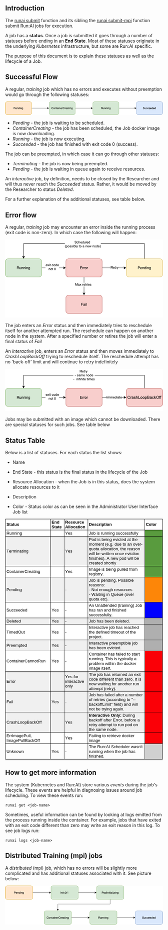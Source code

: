 ## Introduction

The [runai submit](../Command-Line-Interface-API-Reference/runai-submit.md) function and its sibling the [runai submit-mpi](../Command-Line-Interface-API-Reference/runai-submit-mpi.md) function submit Run:AI jobs for execution. 

A job has a __status__. Once a job is submitted it goes through a number of statuses before ending in an __End State__. Most of these statuses originate in the underlying _Kubernetes_ infrastructure, but some are Run:AI specific. 

The purpose of this document is to explain these statuses as well as the lifecycle of a Job. 

## Successful Flow

A regular, _training_ job which has no errors and executes without preemption would go through the following statuses:

![Job-Statuses-Success](img/Job-Statuses-Success.png)

* _Pending_ - the job is waiting to be scheduled.
* _ContainerCreating_ - the job has been scheduled, the Job docker image is now downloading.
* _Running_ - the job is now executing.
* _Succeeded_ - the job has finished with exit code 0 (success).

The job can be preempted, in which case it can go through other statuses:

* _Terminating_ - the job is now being preempted.
* _Pending_ - the job is waiting in queue again to receive resources.

An _interactive_ job, by definition, needs to be closed by the Researcher and will thus never reach the _Succeeded_ status. Rather, it would be moved by the Researcher to status _Deleted_.


For a further explanation of the additional statuses, see table below.

## Error flow

A regular, _training_ job may encounter an error inside the running process (exit code is non-zero). In which case the following will happen:

![Job-Statuses Training Error](img/Job-Statuses-Training-Error.png)

The job enters an _Error_ status and then immediately tries to reschedule itself for another attempted run. The reschedule can happen on another node in the system. After a specified number or retires the job will enter a final status of _Fail_

An _interactive_ job, enters an _Error_ status and then moves  immediately to _CrashLoopBackOff_ trying to reschedule itself. The reschedule attempt has no 'back-off' limit and will continue to retry indefinitely 

![Job-Statuses Interactive Error](img/Job-Statuses-Interactive-Error.png)

Jobs may be submitted with an image which cannot be downloaded. There are special statuses for such jobs. See table below 


## Status Table

Below is a list of statuses. For each status the list shows:

* Name

* End State - this status is the final status in the lifecycle of the Job

* Resource Allocation - when the Job is in this status, does the system allocate resources to it

* Description

* Color - Status color as can be seen in the Administrator User Interface Job list

<style type="text/css">
    p.p1 {margin: 0.0px 0.0px 0.0px 0.0px; font: 13.3px Arial; color: #000000; -webkit-text-stroke: #000000}
    p.p2 {margin: 0.0px 0.0px 0.0px 0.0px; font: 13.3px Arial; color: #000000; -webkit-text-stroke: #000000; min-height: 15.0px}
    span.s1 {font-kerning: none}
    table.t1 {border-collapse: collapse; table-layout: fixed}
    td.td1 {width: 172.0px; background-color: #ffffff; border-style: solid; border-width: 1.0px 1.0px 1.0px 1.0px; border-color: #000000 #000000 #000000 #000000; padding: 2.0px 3.0px 2.0px 3.0px}
    td.td2 {width: 48.0px; background-color: #ffffff; border-style: solid; border-width: 1.0px 1.0px 1.0px 1.0px; border-color: #000000 #000000 #000000 #c1c1c1; padding: 2.0px 3.0px 2.0px 3.0px}
    td.td3 {width: 82.0px; background-color: #ffffff; border-style: solid; border-width: 1.0px 1.0px 1.0px 1.0px; border-color: #000000 #000000 #000000 #c1c1c1; padding: 2.0px 3.0px 2.0px 3.0px}
    td.td4 {width: 456.0px; background-color: #ffffff; border-style: solid; border-width: 1.0px 1.0px 1.0px 1.0px; border-color: #000000 #000000 #000000 #c1c1c1; padding: 2.0px 3.0px 2.0px 3.0px}
    td.td5 {width: 93.0px; background-color: #ffffff; border-style: solid; border-width: 1.0px 1.0px 1.0px 1.0px; border-color: #000000 #000000 #000000 #c1c1c1; padding: 2.0px 3.0px 2.0px 3.0px}
    td.td6 {width: 172.0px; background-color: #ffffff; border-style: solid; border-width: 1.0px 1.0px 1.0px 1.0px; border-color: #c1c1c1 #000000 #000000 #000000; padding: 2.0px 3.0px 2.0px 3.0px}
    td.td7 {width: 48.0px; background-color: #ffffff; border-style: solid; border-width: 1.0px 1.0px 1.0px 1.0px; border-color: #c1c1c1 #000000 #000000 #c1c1c1; padding: 2.0px 3.0px 2.0px 3.0px}
    td.td8 {width: 82.0px; background-color: #ffffff; border-style: solid; border-width: 1.0px 1.0px 1.0px 1.0px; border-color: #c1c1c1 #000000 #000000 #c1c1c1; padding: 2.0px 3.0px 2.0px 3.0px}
    td.td9 {width: 456.0px; background-color: #ffffff; border-style: solid; border-width: 1.0px 1.0px 1.0px 1.0px; border-color: #c1c1c1 #000000 #000000 #c1c1c1; padding: 2.0px 3.0px 2.0px 3.0px}
    td.td10 {width: 93.0px; background-color: #599b3e; border-style: solid; border-width: 1.0px 1.0px 1.0px 1.0px; border-color: #c1c1c1 #000000 #000000 #c1c1c1; padding: 2.0px 3.0px 2.0px 3.0px}
    td.td11 {width: 172.0px; background-color: #f0f0f0; border-style: solid; border-width: 1.0px 1.0px 1.0px 1.0px; border-color: #c1c1c1 #000000 #000000 #000000; padding: 2.0px 3.0px 2.0px 3.0px}
    td.td12 {width: 48.0px; background-color: #f0f0f0; border-style: solid; border-width: 1.0px 1.0px 1.0px 1.0px; border-color: #c1c1c1 #000000 #000000 #c1c1c1; padding: 2.0px 3.0px 2.0px 3.0px}
    td.td13 {width: 82.0px; background-color: #f0f0f0; border-style: solid; border-width: 1.0px 1.0px 1.0px 1.0px; border-color: #c1c1c1 #000000 #000000 #c1c1c1; padding: 2.0px 3.0px 2.0px 3.0px}
    td.td14 {width: 456.0px; background-color: #f0f0f0; border-style: solid; border-width: 1.0px 1.0px 1.0px 1.0px; border-color: #c1c1c1 #000000 #000000 #c1c1c1; padding: 2.0px 3.0px 2.0px 3.0px}
    td.td15 {width: 93.0px; background-color: #fd8608; border-style: solid; border-width: 1.0px 1.0px 1.0px 1.0px; border-color: #c1c1c1 #000000 #000000 #c1c1c1; padding: 2.0px 3.0px 2.0px 3.0px}
    td.td16 {width: 93.0px; background-color: #0000ff; border-style: solid; border-width: 1.0px 1.0px 1.0px 1.0px; border-color: #c1c1c1 #000000 #000000 #c1c1c1; padding: 2.0px 3.0px 2.0px 3.0px}
    td.td17 {width: 93.0px; background-color: #afafaf; border-style: solid; border-width: 1.0px 1.0px 1.0px 1.0px; border-color: #c1c1c1 #000000 #000000 #c1c1c1; padding: 2.0px 3.0px 2.0px 3.0px}
    td.td18 {width: 93.0px; background-color: #fb0007; border-style: solid; border-width: 1.0px 1.0px 1.0px 1.0px; border-color: #c1c1c1 #000000 #000000 #c1c1c1; padding: 2.0px 3.0px 2.0px 3.0px}
    td.td19 {width: 172.0px; border-style: solid; border-width: 1.0px 1.0px 1.0px 1.0px; border-color: #c1c1c1 #000000 #000000 #000000; padding: 2.0px 3.0px 2.0px 3.0px}
    td.td20 {width: 48.0px; border-style: solid; border-width: 1.0px 1.0px 1.0px 1.0px; border-color: #c1c1c1 #000000 #000000 #c1c1c1; padding: 2.0px 3.0px 2.0px 3.0px}
    td.td21 {width: 82.0px; border-style: solid; border-width: 1.0px 1.0px 1.0px 1.0px; border-color: #c1c1c1 #000000 #000000 #c1c1c1; padding: 2.0px 3.0px 2.0px 3.0px}
    td.td22 {width: 456.0px; border-style: solid; border-width: 1.0px 1.0px 1.0px 1.0px; border-color: #c1c1c1 #000000 #000000 #c1c1c1; padding: 2.0px 3.0px 2.0px 3.0px}
    td.td23 {width: 93.0px; background-color: #d0d0d0; border-style: solid; border-width: 1.0px 1.0px 1.0px 1.0px; border-color: #c1c1c1 #000000 #000000 #c1c1c1; padding: 2.0px 3.0px 2.0px 3.0px}
  </style>
<table cellspacing="0" cellpadding="0" class="t1">
  <tbody>
    <tr>
      <td valign="middle" class="td1">
        <p class="p1"><span class="s1"><b>Status</b></span></p>
      </td>
      <td valign="middle" class="td2">
        <p class="p1"><span class="s1"><b>End State</b></span></p>
      </td>
      <td valign="middle" class="td3">
        <p class="p1"><span class="s1"><b>Resource Allocation</b></span></p>
      </td>
      <td valign="middle" class="td4">
        <p class="p1"><span class="s1"><b>Description</b></span></p>
      </td>
      <td valign="middle" class="td5">
        <p class="p1"><span class="s1"><b>Color</b></span></p>
      </td>
    </tr>
    <tr>
      <td valign="middle" class="td6">
        <p class="p1"><span class="s1">Running</span></p>
      </td>
      <td valign="middle" class="td7">
        <p class="p2"><span class="s1"></span><br></p>
      </td>
      <td valign="middle" class="td8">
        <p class="p1"><span class="s1">Yes</span></p>
      </td>
      <td valign="middle" class="td9">
        <p class="p1"><span class="s1">Job is running successfully</span></p>
      </td>
      <td valign="middle" class="td10">
        <p class="p2"><span class="s1"></span><br></p>
      </td>
    </tr>
    <tr>
      <td valign="middle" class="td11">
        <p class="p1"><span class="s1">Terminating</span></p>
      </td>
      <td valign="middle" class="td12">
        <p class="p2"><span class="s1"></span><br></p>
      </td>
      <td valign="middle" class="td13">
        <p class="p1"><span class="s1">Yes</span></p>
      </td>
      <td valign="middle" class="td14">
        <p class="p1"><span class="s1">Pod is being evicted at the moment (e.g. due to an over-quota allocation, the reason will be written once eviction finishes). A new pod will be created shortly</span></p>
      </td>
      <td valign="middle" class="td10">
        <p class="p2"><span class="s1"></span><br></p>
      </td>
    </tr>
    <tr>
      <td valign="middle" class="td6">
        <p class="p1"><span class="s1">ContainerCreating</span></p>
      </td>
      <td valign="middle" class="td7">
        <p class="p2"><span class="s1"></span><br></p>
      </td>
      <td valign="middle" class="td8">
        <p class="p1"><span class="s1">Yes</span></p>
      </td>
      <td valign="middle" class="td9">
        <p class="p1"><span class="s1">Image is being pulled from registry.</span></p>
      </td>
      <td valign="middle" class="td10">
        <p class="p2"><span class="s1"></span><br></p>
      </td>
    </tr>
    <tr>
      <td valign="middle" class="td11">
        <p class="p1"><span class="s1">Pending</span></p>
      </td>
      <td valign="middle" class="td12">
        <p class="p2"><span class="s1"></span><br></p>
      </td>
      <td valign="middle" class="td13">
        <p class="p1"><span class="s1">-</span></p>
      </td>
      <td valign="middle" class="td14">
        <p class="p1"><span class="s1">Job is pending. Possible reasons:</span></p>
        <p class="p1"><span class="s1">- Not enough resources</span></p>
        <p class="p1"><span class="s1">- Waiting in Queue (over quota etc).</span></p>
      </td>
      <td valign="middle" class="td15">
        <p class="p2"><span class="s1"></span><br></p>
      </td>
    </tr>
    <tr>
      <td valign="middle" class="td6">
        <p class="p1"><span class="s1">Succeeded</span></p>
      </td>
      <td valign="middle" class="td7">
        <p class="p1"><span class="s1">Yes</span></p>
      </td>
      <td valign="middle" class="td8">
        <p class="p1"><span class="s1">-</span></p>
      </td>
      <td valign="middle" class="td9">
        <p class="p1"><span class="s1">An Unattended (training) Job has ran and finished successfully.</span></p>
      </td>
      <td valign="middle" class="td16">
        <p class="p2"><span class="s1"></span><br></p>
      </td>
    </tr>
    <tr>
      <td valign="middle" class="td11">
        <p class="p1"><span class="s1">Deleted</span></p>
      </td>
      <td valign="middle" class="td12">
        <p class="p1"><span class="s1">Yes</span></p>
      </td>
      <td valign="middle" class="td13">
        <p class="p1"><span class="s1">-</span></p>
      </td>
      <td valign="middle" class="td14">
        <p class="p1"><span class="s1">Job has been deleted.</span></p>
      </td>
      <td valign="middle" class="td17">
        <p class="p2"><span class="s1"></span><br></p>
      </td>
    </tr>
    <tr>
      <td valign="middle" class="td6">
        <p class="p1"><span class="s1">TimedOut</span></p>
      </td>
      <td valign="middle" class="td7">
        <p class="p1"><span class="s1">Yes</span></p>
      </td>
      <td valign="middle" class="td8">
        <p class="p1"><span class="s1">-</span></p>
      </td>
      <td valign="middle" class="td9">
        <p class="p1"><span class="s1">Interactive job has reached the defined timeout of the project.</span></p>
      </td>
      <td valign="middle" class="td17">
        <p class="p2"><span class="s1"></span><br></p>
      </td>
    </tr>
    <tr>
      <td valign="middle" class="td11">
        <p class="p1"><span class="s1">Preempted</span></p>
      </td>
      <td valign="middle" class="td12">
        <p class="p1"><span class="s1">Yes</span></p>
      </td>
      <td valign="middle" class="td13">
        <p class="p1"><span class="s1">-</span></p>
      </td>
      <td valign="middle" class="td14">
        <p class="p1"><span class="s1">Interactive preemptible job has been evicted.</span></p>
      </td>
      <td valign="middle" class="td17">
        <p class="p2"><span class="s1"></span><br></p>
      </td>
    </tr>
    <tr>
      <td valign="middle" class="td6">
        <p class="p1"><span class="s1">ContainerCannotRun</span></p>
      </td>
      <td valign="middle" class="td7">
        <p class="p1"><span class="s1">Yes</span></p>
      </td>
      <td valign="middle" class="td8">
        <p class="p1"><span class="s1">-</span></p>
      </td>
      <td valign="middle" class="td9">
        <p class="p1"><span class="s1">Container has failed to start running. This is typically a problem within the docker image itself.</span></p>
      </td>
      <td valign="middle" class="td18">
        <p class="p2"><span class="s1"></span><br></p>
      </td>
    </tr>
    <tr>
      <td valign="middle" class="td11">
        <p class="p1"><span class="s1">Error</span></p>
      </td>
      <td valign="middle" class="td12">
        <p class="p2"><span class="s1"></span><br></p>
      </td>
      <td valign="middle" class="td13">
        <p class="p1"><span class="s1">Yes for interactive only<span class="Apple-converted-space"> </span></span></p>
      </td>
      <td valign="middle" class="td14">
        <p class="p1"><span class="s1">The job has returned an exit code different than zero. It is now waiting for another run attempt (retry).</span></p>
      </td>
      <td valign="middle" class="td18">
        <p class="p2"><span class="s1"></span><br></p>
      </td>
    </tr>
    <tr>
      <td valign="middle" class="td11">
        <p class="p1"><span class="s1">Fail</span></p>
      </td>
      <td valign="middle" class="td12">
        <p class="p1"><span class="s1">Yes</span></p>
      </td>
      <td valign="middle" class="td13">
        <p class="p1"><span class="s1">-</span></p>
      </td>
      <td valign="middle" class="td14">
        <p class="p1"><span class="s1">Job has failed after a number of retries (according to "--backoffLimit" field) and will not be trying again.</span></p>
      </td>
      <td valign="middle" class="td18">
        <p class="p2"><span class="s1"></span><br></p>
      </td>
    </tr>
    <tr>
      <td valign="middle" class="td11">
        <p class="p1"><span class="s1">CrashLoopBackOff</span></p>
      </td>
      <td valign="middle" class="td12">
        <p class="p2"><span class="s1"></span><br></p>
      </td>
      <td valign="middle" class="td13">
        <p class="p1"><span class="s1">Yes</span></p>
      </td>
      <td valign="middle" class="td14">
        <p class="p1"><span class="s1"><b>Interactive Only: </b>During backoff after Error, before a retry attempt to run pod on the same node.</span></p>
      </td>
      <td valign="middle" class="td18">
        <p class="p2"><span class="s1"></span><br></p>
      </td>
    </tr>
    <tr>
      <td valign="middle" class="td6">
        <p class="p1"><span class="s1">ErrImagePull, ImagePullBackOff</span></p>
      </td>
      <td valign="middle" class="td7">
        <p class="p2"><span class="s1"></span><br></p>
      </td>
      <td valign="middle" class="td8">
        <p class="p1"><span class="s1">Yes</span></p>
      </td>
      <td valign="middle" class="td9">
        <p class="p1"><span class="s1">Failing to retrieve docker image</span></p>
      </td>
      <td valign="middle" class="td18">
        <p class="p2"><span class="s1"></span><br></p>
      </td>
    </tr>
    <tr>
      <td valign="middle" class="td19">
        <p class="p1"><span class="s1">Unknown</span></p>
      </td>
      <td valign="middle" class="td20">
        <p class="p1"><span class="s1">Yes</span></p>
      </td>
      <td valign="middle" class="td21">
        <p class="p1"><span class="s1">-</span></p>
      </td>
      <td valign="middle" class="td22">
        <p class="p1"><span class="s1">The Run:AI Scheduler wasn't running when the job has finished.</span></p>
      </td>
      <td valign="middle" class="td23">
        <p class="p2"><span class="s1"></span><br></p>
      </td>
    </tr>
  </tbody>
</table>

## How to get more information

The system (Kubernetes and Run:AI) store various _events_ during the job's lifecycle. These events are helpful in diagnosing issues around job scheduling. To view these events run:

    runai get <job-name>


Sometimes, useful information can be found by looking at  logs emitted from the process running inside the container. For example, jobs that have exited with an exit code different than zero may write an exit reason in this log. To see job logs run:

    runai logs <job-name>


## Distributed Training (mpi) jobs

A _distributed_ (mpi) job, which has no errors will be slightly more complicated and has additional statuses associated with it. See picture below: 

![mpi-Job-Statuses-Success](img/mpi-Job-Statuses-Success.png)